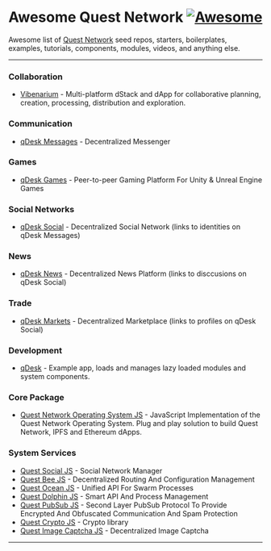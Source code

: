 # Awesome Quest Network [![Awesome](https://cdn.rawgit.com/sindresorhus/awesome/d7305f38d29fed78fa85652e3a63e154dd8e8829/media/badge.svg)](https://github.com/sindresorhus/awesome)

Awesome list of [Quest Network](https://github.com/QuestNetwork) seed repos, starters, boilerplates, examples, tutorials, components, modules, videos, and anything else.

---

### Collaboration

* [Vibenarium](https://github.com/Vibenarium) - Multi-platform dStack and dApp for collaborative planning, creation, processing, distribution and exploration. 

### Communication

* [qDesk Messages](qd-messages-ts) - Decentralized Messenger

### Games

* [qDesk Games](qd-games-ts) - Peer-to-peer Gaming Platform For Unity & Unreal Engine Games

### Social Networks

* [qDesk Social](qd-social-ts) - Decentralized Social Network (links to identities on qDesk Messages)

### News

* [qDesk News](qd-news-ts) - Decentralized News Platform (links to disccusions on qDesk Social)

### Trade 

* [qDesk Markets](qd-market-ts) - Decentralized Marketplace (links to profiles on qDesk Social)

### Development

* [qDesk](qDesk) - Example app, loads and manages lazy loaded modules and system components.

### Core Package 

* [Quest Network Operating System JS](quest-os-js) - JavaScript Implementation of the Quest Network Operating System. Plug and play solution to build Quest Network, IPFS and Ethereum dApps.

### System Services 
* [Quest Social JS](quest-social-js) - Social Network Manager
* [Quest Bee JS](quest-bee-js) - Decentralized Routing And Configuration Management
* [Quest Ocean JS](quest-ocean-js) - Unified API For Swarm Processes
* [Quest Dolphin JS](quest-dolphin-js) - Smart API And Process Management
* [Quest PubSub JS](quest-pubsub-js) - Second Layer PubSub Protocol To Provide Encrypted And Obfuscated 
Communication And Spam Protection
* [Quest Crypto JS](quest-crypto-js) - Crypto library
* [Quest Image Captcha JS](quest-image-captcha-js) - Decentralized Image Captcha

---

